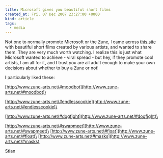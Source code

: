 ```yaml
---
title: Microsoft gives you beautiful short films
created_at: Fri, 07 Dec 2007 23:27:00 +0000
kind: article
tags:
  - media
---
```


Not one to normally promote Microsoft or the Zune, I came across [this
site](http://www.zune-arts.net) with beautiful short films created by
various artists, and wanted to share them. They are very much worth
watching. I realize this is just what Microsoft wanted to achieve -
viral spread - but hey, if they promote cool artists, I am all for it,
and I trust you are all adult enough to make your own decisions about
whether to buy a Zune or not!

I particularly liked these:

[http://www.zune-arts.net\#moodbot](http://www.zune-arts.net/#moodbot)\

[http://www.zune-arts.net\#endlesscookie](http://www.zune-arts.net/#endlesscookie)\

[http://www.zune-arts.net\#dogfight](http://www.zune-arts.net/#dogfight)\

[http://www.zune-arts.net\#swapmeet](http://www.zune-arts.net/#swapmeet)\
 [http://www.zune-arts.net\#float](http://www.zune-arts.net/#float)\
 [http://www.zune-arts.net\#masks](http://www.zune-arts.net/#masks)

Stian
